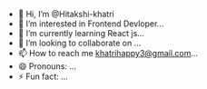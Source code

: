 - 👋 Hi, I’m @Hitakshi-khatri
- 👀 I’m interested in Frontend Devloper...
- 🌱 I’m currently learning React js...
- 💞️ I’m looking to collaborate on ...
- 📫 How to reach me khatrihappy3@gmail.com...
- 😄 Pronouns: ...
- ⚡ Fun fact: ...

<!---
Hitakshi-khatri is a ✨ special ✨ repository because its `README.md` (this file) appears on your GitHub profile.
You can click the Preview link to take a look at your changes.
--->
